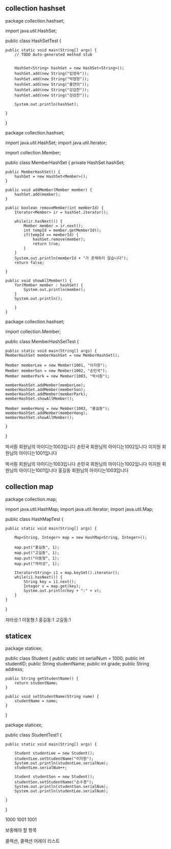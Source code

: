 ## collection hashset

package collection.hashset;

import java.util.HashSet;

public class HashSetTest {

	public static void main(String[] args) {
		// TODO Auto-generated method stub

		
		HashSet<String> hashSet = new HashSet<String>();
		hashSet.add(new String("임정숙"));
		hashSet.add(new String("박현정"));
		hashSet.add(new String("홍연의"));
		hashSet.add(new String("강감찬"));
		hashSet.add(new String("강감찬"));
		
		System.out.println(hashSet);
		
	}

}

package collection.hashset;

import java.util.HashSet;
import java.util.Iterator;

import collection.Member;

public class MemberHashSet {
	private HashSet<Member> hashSet;
	
	public MemberHashSet() {
		hashSet = new HashSet<Member>();
	}
	
	public void addMember(Member member) {
		hashSet.add(member);
	}
	
	public boolean removeMember(int memberId) {
		Iterator<Member> ir = hashSet.iterator();
		
		while(ir.hasNext()) {
			Member member = ir.next();
			int tempId = member.getMemberId();
			if(tempId == memberId) {
				hashSet.remove(member);
				return true;
			}
		}
		System.out.println(memberId + "가 존재하지 않습니다");
		return false;
		
	}
	
	public void showAllMember() {
		for(Member member : hashSet) {
			System.out.println(member);
		}
		System.out.println();
		
		}
	}


  package collection.hashset;

import collection.Member;

public class MemberHashSetTest {

	public static void main(String[] args) {
	MemberHashSet memberHashSet = new MemberHashSet();
	
	Member memberLee = new Member(1001, "이지원");
	Member memberSon = new Member(1002, "손민국");
	Member memberPark = new Member(1003, "박서훤");
	
	memberHashSet.addMember(memberLee);
	memberHashSet.addMember(memberSon);
	memberHashSet.addMember(memberPark);
	memberHashSet.showAllMember();
	
	Member memberHong = new Member(1003, "홍길동");
	memberHashSet.addMember(memberHong);
	memberHashSet.showAllMember();
	
	}

}

  
  박서훤 회원님의 아이디는1003입니다
손민국 회원님의 아이디는1002입니다
이지원 회원님의 아이디는1001입니다

박서훤 회원님의 아이디는1003입니다
손민국 회원님의 아이디는1002입니다
이지원 회원님의 아이디는1001입니다
홍길동 회원님의 아이디는1003입니다


  
  
  ## collection map
  
  package collection.map;

import java.util.HashMap;
import java.util.Iterator;
import java.util.Map;

public class HashMapTest {

	public static void main(String[] args) {
		
		Map<String, Integer> map = new HashMap<String, Integer>();
		
		map.put("홍길동", 1);
		map.put("고길동", 1);
		map.put("이동형", 1);
		map.put("자라성", 1);
		
		Iterator<String> i1 = map.keySet().iterator();
		while(i1.hasNext()) {
			String key = i1.next();
			Integer v = map.get(key);
			System.out.println(key + ":" + v);
		}
	}

}

  
  자라성:1
이동형:1
홍길동:1
고길동:1

  
  
  ## staticex
  
  package staticex;

public class Student {
	public static int serialNum = 1000;
	public int studentID;
	public String  studentName;
	public int grade;
	public String address;
	
	public String getStudentName() {
		return studentName;
	}
	
	public void setStudentName(String name) {
		studentName = name;
	}
	
}

package staticex;

public class StudentTest1 {

	public static void main(String[] args) {
		
		Student studentLee = new Student();
		studentLee.setStudentName("이지원");
		System.out.println(studentLee.serialNum);
		studentLee.serialNum++;
		
		Student studentSon = new Student();
		studentSon.setStudentName("손수경");
		System.out.println(studentSon.serialNum);
		System.out.println(studentLee.serialNum);

	}

}

  1000
1001
1001

  
  보충해야 할 항목
  
  콜랙션, 콜랙션 어레이 리스트
  
  
  
  
  
  

